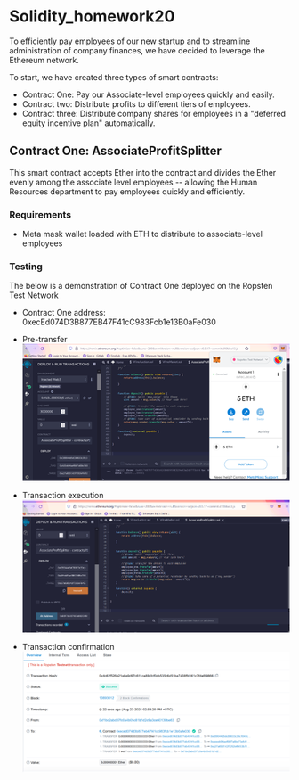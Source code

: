 # Solidity_homework20

To efficiently pay employees of our new startup and to streamline administration of company finances, we have decided to leverage the Ethereum network.

To start, we have created three types of smart contracts:
- Contract One: Pay our Associate-level employees quickly and easily.
- Contract two: Distribute profits to different tiers of employees.
- Contract three: Distribute company shares for employees in a "deferred equity incentive plan" automatically.


## Contract One: AssociateProfitSplitter
This smart contract accepts Ether into the contract and divides the Ether evenly among the associate level employees -- allowing the Human Resources department to pay employees quickly and efficiently.

### Requirements
- Meta mask wallet loaded with ETH to distribute to associate-level employees

### Testing
The below is a demonstration of Contract One deployed on the Ropsten Test Network

- Contract One address: 0xecEd074D3B877EB47F41cC983Fcb1e13B0aFe030

- Pre-transfer
![Splitter1](Pre-transfer.png)

- Transaction execution
![Splitter2](ProfitSplitterAnimation.gif)

- Transaction confirmation
![Splitter3](RopstenConfirm.png)




